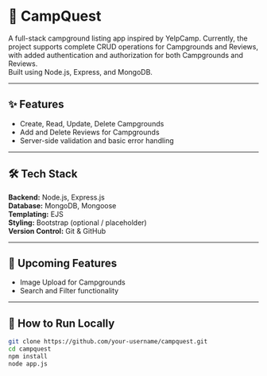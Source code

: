 # 🌲 CampQuest <br>

A full-stack campground listing app inspired by YelpCamp. Currently, the project supports complete CRUD operations for Campgrounds and Reviews, with added authentication and authorization for both Campgrounds and Reviews. <br> Built using Node.js, Express, and MongoDB.<br>

---

## ✨ Features <br>

- Create, Read, Update, Delete Campgrounds <br>
- Add and Delete Reviews for Campgrounds <br>
- Server-side validation and basic error handling <br>

---

## 🛠️ Tech Stack <br>

**Backend:** Node.js, Express.js <br>
**Database:** MongoDB, Mongoose <br>
**Templating:** EJS <br>
**Styling:** Bootstrap (optional / placeholder) <br>
**Version Control:** Git & GitHub <br>

---

## 🚧 Upcoming Features <br>

- Image Upload for Campgrounds <br>
- Search and Filter functionality <br>

---

## 🏁 How to Run Locally <br>

```bash
git clone https://github.com/your-username/campquest.git
cd campquest
npm install
node app.js
